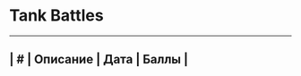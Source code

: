 # Tank Battles

-------------------------------
| # | Описание | Дата | Баллы |
-------------------------------
